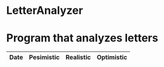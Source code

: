 # LetterAnalyzer
#
# Program that analyzes letters
|Date  |Pesimistic|Realistic|Optimistic|
:-----:|:--------:|:--------|----------:
